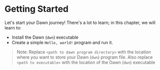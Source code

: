 # Getting Started

Let's start your Dawn journey! There's a lot to learn; in this chapter, we will learn to:

- Install the Dawn (`dwn`) executable
- Create a simple `Hello, world!` program and run it.

> Note: Replace `<path to dawn program directory>` with the location where you want to store your Dawn (`dwn`) program file. Also replace `<path to executable>` with the location of the Dawn (`dwn`) executable

